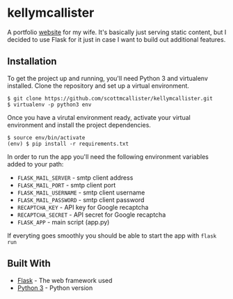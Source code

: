 # kellymcallister

A portfolio [website](https://kellymcallister.ca) for my wife. It's basically just serving static content, but I decided to use Flask for it just in case I want to build out additional features.

## Installation

To get the project up and running, you'll need Python 3 and virtualenv installed. Clone the repository and set up a virtual environment.

```
$ git clone https://github.com/scottmcallister/kellymcallister.git
$ virtualenv -p python3 env
```

Once you have a virutal environment ready, activate your virtual environment and install the project dependencies.

```
$ source env/bin/activate
(env) $ pip install -r requirements.txt
```

In order to run the app you'll need the following environment variables added to your path:

* `FLASK_MAIL_SERVER` - smtp client address
* `FLASK_MAIL_PORT` - smtp client port
* `FLASK_MAIL_USERNAME` - smtp client username
* `FLASK_MAIL_PASSWORD` - smtp client password
* `RECAPTCHA_KEY` - API key for Google recaptcha
* `RECAPTCHA_SECRET` - API secret for Google recaptcha
* `FLASK_APP` - main script (app.py)

If everyting goes smoothly you should be able to start the app with `flask run`

## Built With

* [Flask](http://flask.pocoo.org/) - The web framework used
* [Python 3](https://www.python.org/download/releases/3.0/) - Python version